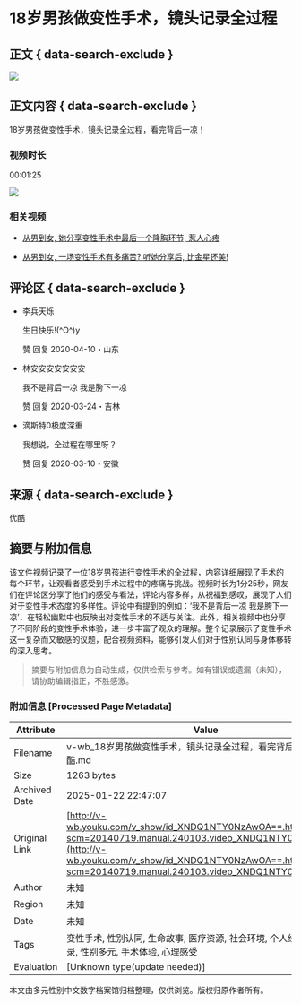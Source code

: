 # 18岁男孩做变性手术，镜头记录全过程

## 正文 { data-search-exclude }


![](https://m.ykimg.com/054101015DE367DDADCA612A9D0791E2?x-oss-process=image/resize,w_312/interlace,1/quality,Q_80)

## 正文内容 { data-search-exclude }

18岁男孩做变性手术，镜头记录全过程，看完背后一凉！

### 视频时长

00:01:25

![](https://m.ykimg.com/054101015DE4D419ADD016180C580836?x-oss-process=image/resize,w_312/interlace,1/quality,Q_80)

### 相关视频

- [从男到女, 她分享变性手术中最后一个隆胸环节, 惹人心疼](https://v-wb.youku.com/v_show/id_XMzIyNzI0NDM5Ng==.html?scm=20140719.rcmd.239329.video_XMzIyNzI0NDM5Ng==)
  
- [从男到女, 一场变性手术有多痛苦? 听她分享后, 比金星还美!](https://v-wb.youku.com/v_show/id_XMzIwOTYyOTcxNg==.html?scm=20140719.rcmd.239329.video_XMzIwOTYyOTcxNg==)

## 评论区 { data-search-exclude }

- 李兵天烁
  
  生日快乐!(^O^)y
  
  赞  回复 2020-04-10・山东

- 林安安安安安安安

  我不是背后一凉 我是胯下一凉
  
  赞  回复 2020-03-24・吉林

- 滴斯特0极度深重

  我想说，全过程在哪里呀？
  
  赞  回复 2020-03-10・安徽

## 来源 { data-search-exclude }

优酷
<!-- tcd_original_link http://v-wb.youku.com/v_show/id_XNDQ1NTY0NzAwOA==.html?scm=20140719.manual.240103.video_XNDQ1NTY0NzAwOA== -->


## 摘要与附加信息

<!-- tcd_abstract -->
该文件视频记录了一位18岁男孩进行变性手术的全过程，内容详细展现了手术的每个环节，让观看者感受到手术过程中的疼痛与挑战。视频时长为1分25秒，网友们在评论区分享了他们的感受与看法，评论内容多样，从祝福到感叹，展现了人们对于变性手术态度的多样性。评论中有提到的例如：‘我不是背后一凉 我是胯下一凉’，在轻松幽默中也反映出对变性手术的不适与关注。此外，相关视频中也分享了不同阶段的变性手术体验，进一步丰富了观众的理解。整个记录展示了变性手术这一复杂而又敏感的议题，配合视频资料，能够引发人们对于性别认同与身体移转的深入思考。
<!-- tcd_abstract_end -->

> 摘要与附加信息为自动生成，仅供检索与参考。如有错误或遗漏（未知），请协助编辑指正，不胜感激。

### 附加信息 [Processed Page Metadata]

| Attribute       | Value                                  |
|-----------------|----------------------------------------|
| Filename        | v-wb_18岁男孩做变性手术，镜头记录全过程，看完背后一凉！_-_优酷.md                             |
| Size            | 1263 bytes                           |
| Archived Date   | 2025-01-22 22:47:07                             |
| Original Link   | [http://v-wb.youku.com/v_show/id_XNDQ1NTY0NzAwOA==.html?scm=20140719.manual.240103.video_XNDQ1NTY0NzAwOA==](http://v-wb.youku.com/v_show/id_XNDQ1NTY0NzAwOA==.html?scm=20140719.manual.240103.video_XNDQ1NTY0NzAwOA==)                       |
| Author          | 未知                               |
| Region          | 未知                               |
| Date            | 未知                                 |
| Tags            | 变性手术, 性别认同, 生命故事, 医疗资源, 社会环境, 个人经历, 视频记录, 性别多元, 手术体验, 心理感受                                 |
| Evaluation            | [Unknown type(update needed)]                                 |
<!-- tcd_table_end -->

本文由多元性别中文数字档案馆归档整理，仅供浏览。版权归原作者所有。
